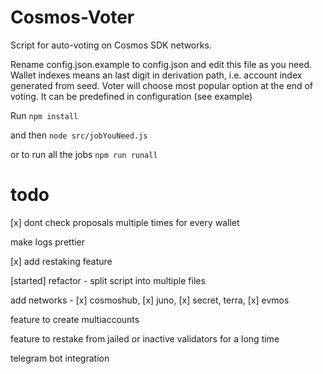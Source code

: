 # Cosmos-Voter
Script for auto-voting on Cosmos SDK networks.

Rename config.json.example to config.json and edit this file as you need. 
Wallet indexes means an last digit in derivation path, i.e. account index generated from seed.
Voter will choose most popular option at the end of voting. It can be predefined in configuration (see example)

Run ``` npm install ``` 

and then ``` node src/jobYouNeed.js ```

or to run all the jobs ``` npm run runall  ```

# todo

[x] dont check proposals multiple times for every wallet

make logs prettier

[x] add restaking feature

[started] refactor - split script into multiple files

add networks - [x] cosmoshub, [x] juno, [x] secret, terra, [x] evmos

feature to create multiaccounts

feature to restake from jailed or inactive validators for a long time

telegram bot integration
